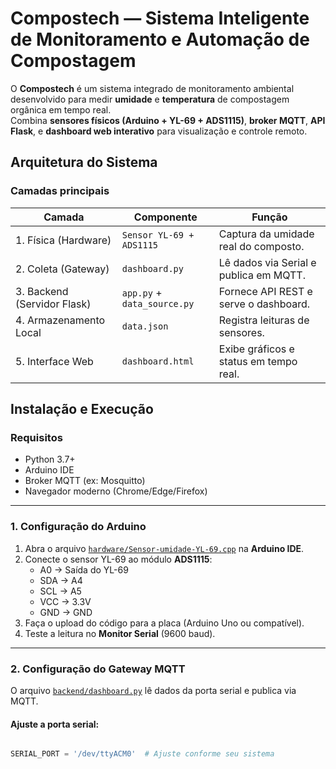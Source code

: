 # Compostech — Sistema Inteligente de Monitoramento e Automação de Compostagem

O **Compostech** é um sistema integrado de monitoramento ambiental desenvolvido para medir **umidade** e **temperatura** de compostagem orgânica em tempo real.  
Combina **sensores físicos (Arduino + YL-69 + ADS1115)**, **broker MQTT**, **API Flask**, e **dashboard web interativo** para visualização e controle remoto.

## Arquitetura do Sistema

### Camadas principais

| Camada | Componente | Função |
|--------|-------------|--------|
| 1. Física (Hardware) | `Sensor YL-69 + ADS1115` | Captura da umidade real do composto. |
| 2. Coleta (Gateway) | `dashboard.py` | Lê dados via Serial e publica em MQTT. |
| 3. Backend (Servidor Flask) | `app.py` + `data_source.py` | Fornece API REST e serve o dashboard. |
| 4. Armazenamento Local | `data.json` | Registra leituras de sensores. |
| 5. Interface Web | `dashboard.html` | Exibe gráficos e status em tempo real. |


## Instalação e Execução

### Requisitos

- Python 3.7+
- Arduino IDE
- Broker MQTT (ex: Mosquitto)
- Navegador moderno (Chrome/Edge/Firefox)

---

### 1. Configuração do Arduino

1. Abra o arquivo [`hardware/Sensor-umidade-YL-69.cpp`](hardware/Sensor-umidade-YL-69.cpp) na **Arduino IDE**.
2. Conecte o sensor YL-69 ao módulo **ADS1115**:
   - A0 → Saída do YL-69  
   - SDA → A4  
   - SCL → A5  
   - VCC → 3.3V  
   - GND → GND
3. Faça o upload do código para a placa (Arduino Uno ou compatível).
4. Teste a leitura no **Monitor Serial** (9600 baud).

---

### 2. Configuração do Gateway MQTT

O arquivo [`backend/dashboard.py`](backend/dashboard.py) lê dados da porta serial e publica via MQTT.

#### Ajuste a porta serial:
```python

SERIAL_PORT = '/dev/ttyACM0'  # Ajuste conforme seu sistema

